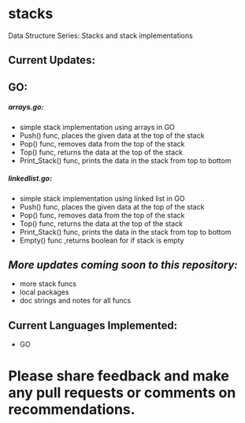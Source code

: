 # stacks
Data Structure Series: Stacks and stack implementations

## Current Updates: 

## GO:

##### arrays.go:
* simple stack implementation using arrays in GO
* Push() func, places the given data at the top of the stack
* Pop() func, removes data from the top of the stack
* Top() func, returns the data at the top of the stack
* Print_Stack() func, prints the data in the stack from top to bottom

##### linkedlist.go:
* simple stack implementation using linked list in GO
* Push() func, places the given data at the top of the stack
* Pop() func, removes data from the top of the stack
* Top() func, returns the data at the top of the stack
* Print_Stack() func, prints the data in the stack from top to bottom
* Empty() func ,returns boolean for if stack is empty

## ***More updates coming soon to this repository:*** ###  
* more stack funcs
* local packages
* doc strings and notes for all funcs

## Current Languages Implemented:   
* GO

# Please share feedback and make any pull requests or comments on recommendations.

